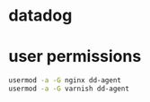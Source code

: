 # datadog

# user permissions

```sh
usermod -a -G nginx dd-agent
usermod -a -G varnish dd-agent
```
